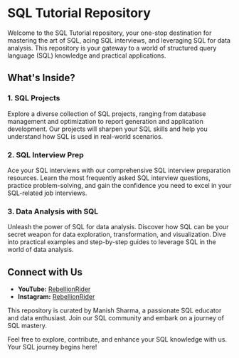 # SQL Tutorial Repository

Welcome to the SQL Tutorial repository, your one-stop destination for mastering the art of SQL, acing SQL interviews, and leveraging SQL for data analysis. This repository is your gateway to a world of structured query language (SQL) knowledge and practical applications.

## What's Inside?

### 1. SQL Projects
Explore a diverse collection of SQL projects, ranging from database management and optimization to report generation and application development. Our projects will sharpen your SQL skills and help you understand how SQL is used in real-world scenarios.

### 2. SQL Interview Prep
Ace your SQL interviews with our comprehensive SQL interview preparation resources. Learn the most frequently asked SQL interview questions, practice problem-solving, and gain the confidence you need to excel in your SQL-related job interviews.

### 3. Data Analysis with SQL
Unleash the power of SQL for data analysis. Discover how SQL can be your secret weapon for data exploration, transformation, and visualization. Dive into practical examples and step-by-step guides to leverage SQL in the world of data analysis.

## Connect with Us

- **YouTube:** [RebellionRider](https://www.YouTube.com/@RebellionRider)
- **Instagram:** [RebellionRider](https://www.instagram.com/RebellionRider)

This repository is curated by Manish Sharma, a passionate SQL educator and data enthusiast. Join our SQL community and embark on a journey of SQL mastery.

Feel free to explore, contribute, and enhance your SQL knowledge with us. Your SQL journey begins here!
